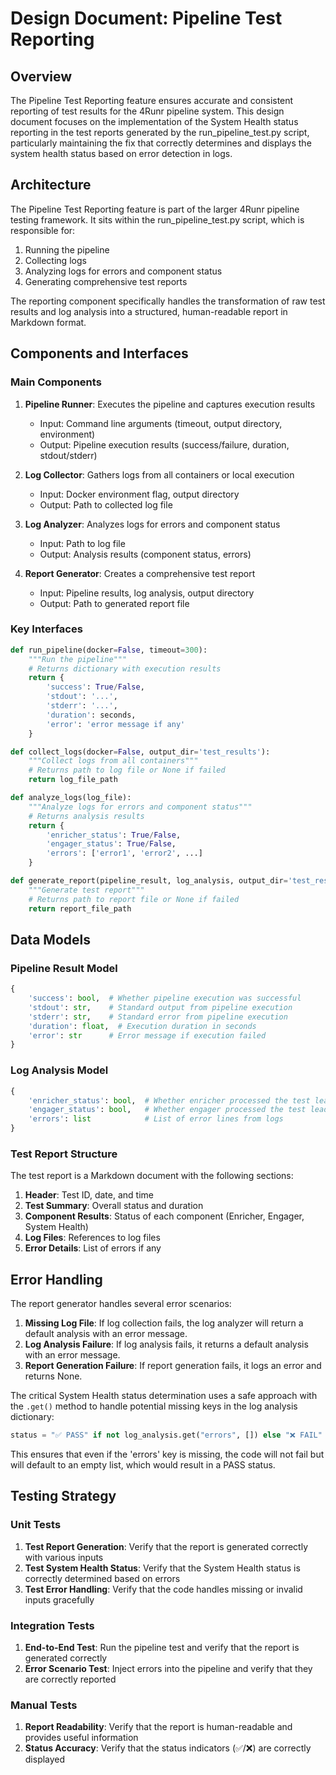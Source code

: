 # Design Document: Pipeline Test Reporting

## Overview

The Pipeline Test Reporting feature ensures accurate and consistent reporting of test results for the 4Runr pipeline system. This design document focuses on the implementation of the System Health status reporting in the test reports generated by the run_pipeline_test.py script, particularly maintaining the fix that correctly determines and displays the system health status based on error detection in logs.

## Architecture

The Pipeline Test Reporting feature is part of the larger 4Runr pipeline testing framework. It sits within the run_pipeline_test.py script, which is responsible for:

1. Running the pipeline
2. Collecting logs
3. Analyzing logs for errors and component status
4. Generating comprehensive test reports

The reporting component specifically handles the transformation of raw test results and log analysis into a structured, human-readable report in Markdown format.

## Components and Interfaces

### Main Components

1. **Pipeline Runner**: Executes the pipeline and captures execution results
   - Input: Command line arguments (timeout, output directory, environment)
   - Output: Pipeline execution results (success/failure, duration, stdout/stderr)

2. **Log Collector**: Gathers logs from all containers or local execution
   - Input: Docker environment flag, output directory
   - Output: Path to collected log file

3. **Log Analyzer**: Analyzes logs for errors and component status
   - Input: Path to log file
   - Output: Analysis results (component status, errors)

4. **Report Generator**: Creates a comprehensive test report
   - Input: Pipeline results, log analysis, output directory
   - Output: Path to generated report file

### Key Interfaces

```python
def run_pipeline(docker=False, timeout=300):
    """Run the pipeline"""
    # Returns dictionary with execution results
    return {
        'success': True/False,
        'stdout': '...',
        'stderr': '...',
        'duration': seconds,
        'error': 'error message if any'
    }

def collect_logs(docker=False, output_dir='test_results'):
    """Collect logs from all containers"""
    # Returns path to log file or None if failed
    return log_file_path

def analyze_logs(log_file):
    """Analyze logs for errors and component status"""
    # Returns analysis results
    return {
        'enricher_status': True/False,
        'engager_status': True/False,
        'errors': ['error1', 'error2', ...]
    }

def generate_report(pipeline_result, log_analysis, output_dir='test_results'):
    """Generate test report"""
    # Returns path to report file or None if failed
    return report_file_path
```

## Data Models

### Pipeline Result Model

```python
{
    'success': bool,  # Whether pipeline execution was successful
    'stdout': str,    # Standard output from pipeline execution
    'stderr': str,    # Standard error from pipeline execution
    'duration': float,  # Execution duration in seconds
    'error': str      # Error message if execution failed
}
```

### Log Analysis Model

```python
{
    'enricher_status': bool,  # Whether enricher processed the test lead
    'engager_status': bool,   # Whether engager processed the test lead
    'errors': list            # List of error lines from logs
}
```

### Test Report Structure

The test report is a Markdown document with the following sections:

1. **Header**: Test ID, date, and time
2. **Test Summary**: Overall status and duration
3. **Component Results**: Status of each component (Enricher, Engager, System Health)
4. **Log Files**: References to log files
5. **Error Details**: List of errors if any

## Error Handling

The report generator handles several error scenarios:

1. **Missing Log File**: If log collection fails, the log analyzer will return a default analysis with an error message.
2. **Log Analysis Failure**: If log analysis fails, it returns a default analysis with an error message.
3. **Report Generation Failure**: If report generation fails, it logs an error and returns None.

The critical System Health status determination uses a safe approach with the `.get()` method to handle potential missing keys in the log analysis dictionary:

```python
status = "✅ PASS" if not log_analysis.get("errors", []) else "❌ FAIL"
```

This ensures that even if the 'errors' key is missing, the code will not fail but will default to an empty list, which would result in a PASS status.

## Testing Strategy

### Unit Tests

1. **Test Report Generation**: Verify that the report is generated correctly with various inputs
2. **Test System Health Status**: Verify that the System Health status is correctly determined based on errors
3. **Test Error Handling**: Verify that the code handles missing or invalid inputs gracefully

### Integration Tests

1. **End-to-End Test**: Run the pipeline test and verify that the report is generated correctly
2. **Error Scenario Test**: Inject errors into the pipeline and verify that they are correctly reported

### Manual Tests

1. **Report Readability**: Verify that the report is human-readable and provides useful information
2. **Status Accuracy**: Verify that the status indicators (✅/❌) are correctly displayed
